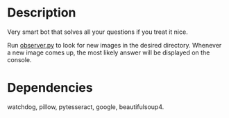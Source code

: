 # Description
Very smart bot that solves all your questions if you treat it nice.

Run [observer.py](https://github.com/pablolluchr/question-next/blob/master/observer.py) to look for new images in the desired directory.
Whenever a new image comes up, the most likely answer will be displayed on the console.

# Dependencies
watchdog, pillow, pytesseract, google, beautifulsoup4.

